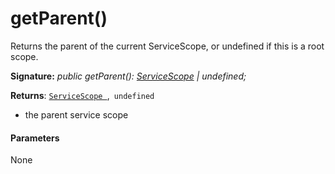 # getParent()



Returns the parent of the current ServiceScope, or undefined if this is a root scope.

**Signature:** _public getParent(): [ServiceScope](../../sp-core-library/class/servicescope.md) | undefined;_

**Returns**: [`ServiceScope `](../../sp-core-library/class/servicescope.md),` undefined`



- the parent service scope

#### Parameters
None


